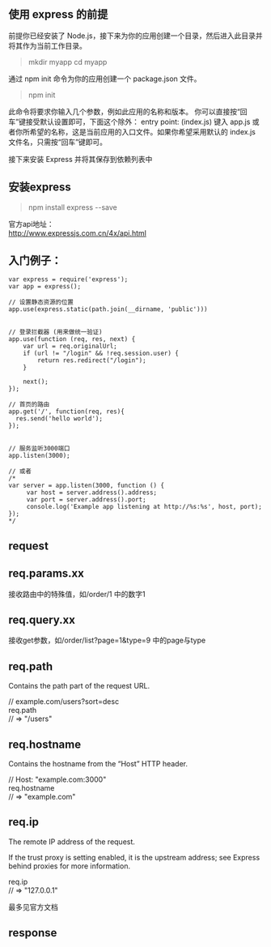
使用 express 的前提
--------------
前提你已经安装了 Node.js，接下来为你的应用创建一个目录，然后进入此目录并将其作为当前工作目录。  
> mkdir myapp
> cd myapp

通过 npm init 命令为你的应用创建一个 package.json 文件。 
> npm init

此命令将要求你输入几个参数，例如此应用的名称和版本。 你可以直接按“回车”键接受默认设置即可，下面这个除外：
entry point: (index.js)
键入 app.js 或者你所希望的名称，这是当前应用的入口文件。如果你希望采用默认的 index.js 文件名，只需按“回车”键即可。  
  

  
接下来安装 Express 并将其保存到依赖列表中

安装express
--------------
> npm install express --save
  
官方api地址：  
http://www.expressjs.com.cn/4x/api.html  



入门例子：
--------------
```nodejs
var express = require('express');
var app = express();

// 设置静态资源的位置
app.use(express.static(path.join(__dirname, 'public')))


// 登录拦截器 (用来做统一验证)
app.use(function (req, res, next) {
    var url = req.originalUrl;
    if (url != "/login" && !req.session.user) {
        return res.redirect("/login");
    }

    next();
});

// 首页的路由
app.get('/', function(req, res){
  res.send('hello world');
});


// 服务监听3000端口
app.listen(3000);

// 或者
/*
var server = app.listen(3000, function () {
     var host = server.address().address;
     var port = server.address().port;
     console.log('Example app listening at http://%s:%s', host, port);
}); 
*/
```
  
  
  
request
--------------

req.params.xx
---------------
接收路由中的特殊值，如/order/1 中的数字1  
  
  
req.query.xx
---------------
接收get参数，如/order/list?page=1&type=9 中的page与type  
  

req.path
---------------
Contains the path part of the request URL.  

// example.com/users?sort=desc  
req.path  
// => "/users"  


req.hostname
---------------
Contains the hostname from the “Host” HTTP header.  
  
// Host: "example.com:3000"  
req.hostname  
// => "example.com"  


req.ip  
---------------
The remote IP address of the request.  
  
If the trust proxy is setting enabled, it is the upstream address; see Express behind proxies for more information.  
  
req.ip  
// => "127.0.0.1"  


最多见官方文档  
  
  
  
response
--------------













